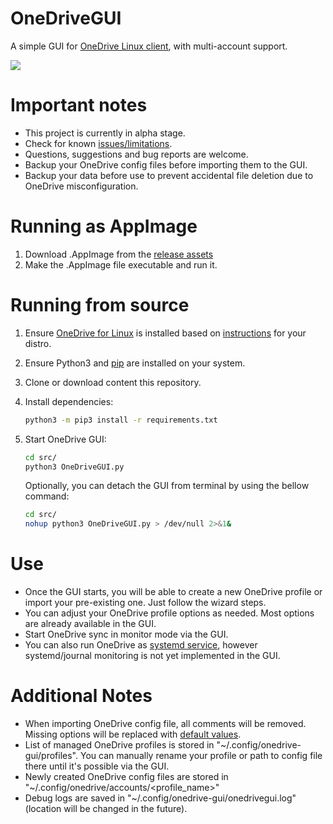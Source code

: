 # OneDriveGUI
A simple GUI for [OneDrive Linux client](https://github.com/abraunegg/onedrive), with multi-account support. 

<img src=https://user-images.githubusercontent.com/24818591/153468329-30f14b63-0500-40bd-8e34-5910fcea7e05.png>

# Important notes
- This project is currently in alpha stage.
- Check for known [issues/limitations](https://github.com/bpozdena/OneDriveGUI/issues). 
- Questions, suggestions and bug reports are welcome. 
- Backup your OneDrive config files before importing them to the GUI.
- Backup your data before use to prevent accidental file deletion due to OneDrive misconfiguration. 

# Running as AppImage 
1) Download .AppImage from the [release assets](https://github.com/bpozdena/OneDriveGUI/releases)
1) Make the .AppImage file executable and run it. 

# Running from source
1) Ensure [OneDrive for Linux](https://abraunegg.github.io/) is installed based on [instructions](https://github.com/abraunegg/onedrive/blob/master/docs/INSTALL.md) for your distro. 
1) Ensure Python3 and [pip](https://pip.pypa.io/en/stable/installation/) are installed on your system. 
1) Clone or download content this repository.
1) Install dependencies:
	```sh
	python3 -m pip3 install -r requirements.txt
	```

1) Start OneDrive GUI:
	```sh
	cd src/
	python3 OneDriveGUI.py
	```

    Optionally, you can detach the GUI from terminal by using the bellow command:
    ```sh
	cd src/
    nohup python3 OneDriveGUI.py > /dev/null 2>&1&
    ```

# Use
- Once the GUI starts, you will be able to create a new OneDrive profile or import your pre-existing one. Just follow the wizard steps.
- You can adjust your OneDrive profile options as needed. Most options are already available in the GUI.
- Start OneDrive sync in monitor mode via the GUI. 
- You can also run OneDrive as [systemd service](https://github.com/abraunegg/onedrive/blob/master/docs/USAGE.md#running-onedrive-as-a-system-service), however systemd/journal monitoring is not yet implemented in the GUI. 


# Additional Notes
- When importing OneDrive config file, all comments will be removed. Missing options will be replaced with [default values](src/resources/default_config).
- List of managed OneDrive profiles is stored in "~/.config/onedrive-gui/profiles". You can manually rename your profile or path to config file there until it's possible via the GUI.
- Newly created OneDrive config files are stored in "~/.config/onedrive/accounts/<profile_name>"
- Debug logs are saved in "~/.config/onedrive-gui/onedrivegui.log" (location will be changed in the future).
